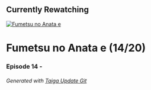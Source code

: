 ﻿
## Currently Rewatching

[![Fumetsu no Anata e](https://s4.anilist.co/file/anilistcdn/media/anime/cover/medium/bx114535-y3NnjexcqKG1.jpg)](https://anilist.co/anime/114535)

# Fumetsu no Anata e (14/20)

### Episode 14 - 

###### *Generated with [Taiga Update Git](https://github.com/nike4613/taiga-update-git)*
